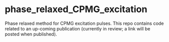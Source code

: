 # phase_relaxed_CPMG_excitation
Phase relaxed method for CPMG excitation pulses. This repo contains code related to an up-coming publication (currently in review; a link will be posted when published). 
